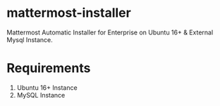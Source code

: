 # mattermost-installer
Mattermost Automatic Installer for Enterprise on Ubuntu 16+ &amp; External Mysql Instance.

# Requirements
1. Ubuntu 16+ Instance
2. MySQL Instance 

